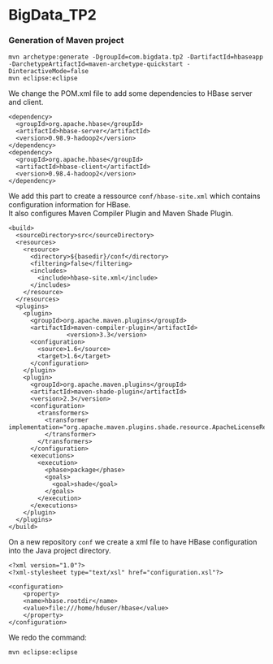# BigData_TP2

### Generation of Maven project
```
mvn archetype:generate -DgroupId=com.bigdata.tp2 -DartifactId=hbaseapp -DarchetypeArtifactId=maven-archetype-quickstart -DinteractiveMode=false
mvn eclipse:eclipse
```

We change the POM.xml file to add some dependencies to HBase server and client.
```
<dependency>
  <groupId>org.apache.hbase</groupId>
  <artifactId>hbase-server</artifactId>
  <version>0.98.9-hadoop2</version>
</dependency>
<dependency>
  <groupId>org.apache.hbase</groupId>
  <artifactId>hbase-client</artifactId>
  <version>0.98.4-hadoop2</version>
</dependency>
```

We add this part to create a ressource `conf/hbase-site.xml` which contains configuration information for HBase.  
It also configures Maven Compiler Plugin and Maven Shade Plugin.
```
<build>
  <sourceDirectory>src</sourceDirectory>
  <resources>
    <resource>
      <directory>${basedir}/conf</directory>
      <filtering>false</filtering>
      <includes>
        <include>hbase-site.xml</include>
      </includes>
    </resource>
  </resources>
  <plugins>
    <plugin>
      <groupId>org.apache.maven.plugins</groupId>
      <artifactId>maven-compiler-plugin</artifactId>
                <version>3.3</version>
      <configuration>
        <source>1.6</source>
        <target>1.6</target>
      </configuration>
    </plugin>
    <plugin>
      <groupId>org.apache.maven.plugins</groupId>
      <artifactId>maven-shade-plugin</artifactId>
      <version>2.3</version>
      <configuration>
        <transformers>
          <transformer implementation="org.apache.maven.plugins.shade.resource.ApacheLicenseResourceTransformer">
          </transformer>
        </transformers>
      </configuration>
      <executions>
        <execution>
          <phase>package</phase>
          <goals>
            <goal>shade</goal>
          </goals>
        </execution>
      </executions>
    </plugin>
  </plugins>
</build>
```

On a new repository `conf` we create a xml file to have HBase configuration into the Java project directory.
```
<?xml version="1.0"?>
<?xml-stylesheet type="text/xsl" href="configuration.xsl"?>

<configuration>
	<property>
	<name>hbase.rootdir</name>
	<value>file:///home/hduser/hbase</value>
	</property>
</configuration>
```

We redo the command:
```
mvn eclipse:eclipse
```
